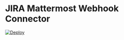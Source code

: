 # JIRA Mattermost Webhook Connector
[![Deploy](https://www.herokucdn.com/deploy/button.svg)](https://heroku.com/deploy?template=https://github.com/unco-games/mattermost-jira)
